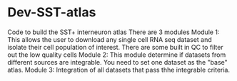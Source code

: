 # Dev-SST-atlas
Code to build the SST+ interneuron atlas
There are 3 modules
  Module 1: This allows the user to download any single cell RNA seq dataset and isolate their cell population of interest. There are some built in QC to filter out the low quality cells
  Module 2: This module determine if datasets from different sources are integrable. You need to set one dataset as the "base" atlas. 
  Module 3: Integration of all datasets that pass thhe integrable criteria. 
